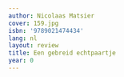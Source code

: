 ```yaml
---
author: Nicolaas Matsier
cover: 159.jpg
isbn: '9789021474434'
lang: nl
layout: review
title: Een gebreid echtpaartje
year: 0
---
```


